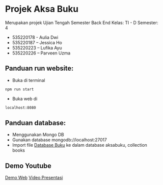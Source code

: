 # Projek Aksa Buku
Merupakan projek Ujian Tengah Semester Back End
Kelas: TI - D
Semester: 4

- 535220178 - Aulia Dwi
- 535220187 – Jessica Ho
- 535220223 – Lufika Ayu
- 535220226 – Parveen Uzma

## Panduan run website:
- Buka di terminal
```bash
npm run start
```
- Buka web di 
```bash
localhost:8080
```

## Panduan database:
- Menggunakan Mongo DB
- Gunakan database mongodb://localhost:27017
- Import file [Database Buku](public/DatabaseBuku.csv) ke dalam database aksabuku, collection books


## Demo Youtube
[Demo Web](https://youtu.be/NXzSvJvCZNw) [Video Presentasi](https://youtu.be/FFrZ-iFIgV4)
